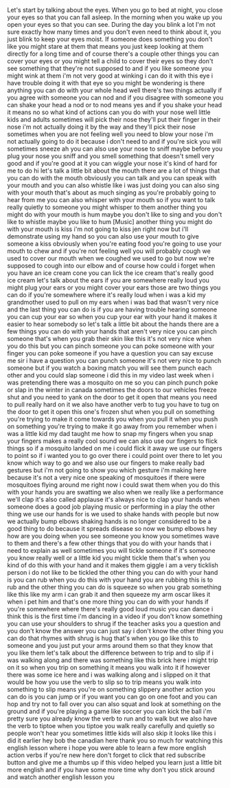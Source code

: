 Let's start by talking about the eyes. 
When you go to bed at night, you  close your eyes so that you can fall asleep.
In the morning when you wake up  you  open your eyes so that you can see.
During the day you blink  a lot I'm not sure exactly how many  times and you don't even need to think about it, you just blink to keep your eyes moist.
If someone does something you don't like  you might stare at them that means you  just keep looking at them directly for a  long  time and of course there's a couple  other things you can  cover your eyes or you might tell a  child to cover their eyes  so they don't see something that they're  not supposed to and if you like someone  you might wink at them i'm not very good  at winking i can do it with this eye  i have trouble doing it with that eye so  you might be wondering  is there anything you can do with your  whole head well there's two things  actually  if you agree with someone you can nod  and if you disagree with someone you can  shake your head  a nod or to nod means yes and if you  shake your head  it means no so what kind of actions can  you do with your nose well little kids  and adults sometimes will pick their  nose they'll put their finger in their  nose  i'm not actually doing it by the way and  they'll pick their nose  sometimes when you are not feeling well  you need to blow your nose  i'm not actually going to do it because  i don't need to and if you're sick you  will sometimes sneeze  ah you can also use  your nose to sniff  maybe before you plug your nose you  sniff and you smell something that  doesn't smell very good and if you're  good at it you can  wiggle your nose it's kind of hard for  me to do  hi let's talk a little bit about the  mouth there are a lot of things that you  can do with the mouth obviously you can  talk and you can speak with your mouth  and you can also whistle like i was just  doing  you can also sing with your mouth  that's about as much singing as you're  probably going to hear from me  you can also whisper with your mouth so  if you want to talk really quietly to  someone  you might whisper to them  another thing you might do with your  mouth is hum maybe you don't like to  sing and you don't like to whistle maybe  you like to hum  [Music]  another thing you might do with your  mouth is kiss i'm not going to kiss jen  right now but i'll demonstrate using my  hand  so you can also use your mouth to give  someone a kiss obviously when you're  eating food  you're going to use your mouth to chew  and if you're not feeling well  you will probably cough we used to cover  our mouth when we coughed we used to go  but now we're supposed to cough into our  elbow  and of course how could i forget when  you have an ice cream cone you can  lick the ice cream  that's really good ice cream let's talk  about the ears  if you are somewhere really loud you  might plug your ears  or you might cover your ears those are  two things you can do  if you're somewhere where it's really  loud when i was a kid  my grandmother used to pull on my ears  when i was bad  that wasn't very nice and the last thing  you can do is if you are having trouble  hearing someone you can  cup your ear so when you cup your ear  with your hand it makes it easier to  hear somebody  so let's talk a little bit about the  hands there are a few things you can do  with your hands that aren't very nice  you can pinch someone that's when you  grab their skin like this  it's not very nice when you do this but  you can pinch someone  you can poke someone with your finger  you can  poke someone if you have a question you  can say excuse me sir i have a question  you can punch someone it's not very nice  to punch someone but if you watch a  boxing match  you will see them punch each other and  you could slap someone  i did this in my video last week when i  was pretending there was a mosquito on  me  so you can pinch punch  poke or slap in the winter in canada  sometimes the doors to our vehicles  freeze shut  and you need to yank on the door  to get it open that means you need to  pull really hard on it we also have  another verb  to tug you have to tug on the door  to get it open this one's frozen shut  when you  pull on something you're trying to make  it come  towards you when you pull it when you  push on something you're trying to make  it go  away from you remember when i was a  little kid  my dad taught me how to snap my fingers  when you snap your fingers  makes a really cool sound we can also  use our fingers to  flick things so if a mosquito landed on  me i could  flick it away we use our fingers to  point  so if i wanted you to go over there i  could point over there to let you know  which way to go  and we also use our fingers to make  really bad gestures  but i'm not going to show you which  gesture i'm making here because it's not  a very nice one  speaking of mosquitoes if there were  mosquitoes flying around me right now  i could swat them when you do this with  your hands you are  swatting we also when we really like a  performance  we'll clap it's also called applause  it's always nice to clap your hands  when someone does a good job playing  music or performing in a play  the other thing we use our hands for is  we used to shake hands with people  but now we actually bump elbows shaking  hands is no longer considered to be a  good thing to do because it spreads  disease  so now we bump elbows hey how are you  doing  when you see someone you know you  sometimes wave to them  and there's a few other things that you  do with your hands that i need to  explain as well  sometimes you will tickle someone if  it's someone you know really well or a  little kid  you might tickle them that's when you  kind of do this with your hand and it  makes them giggle  i am a very ticklish person i do not  like to be tickled  the other thing you can do with your  hand is you can rub  when you do this with your hand you are  rubbing this is to rub  and the other thing you can do is  squeeze so when you grab  something like this like my arm i can  grab it and then  squeeze my arm oscar likes it when  i pet him and that's one more thing you  can do  with your hands if you're somewhere  where there's really good loud music  you can dance i think this is the first  time  i'm dancing in a video if you don't know  something you can use your shoulders to  shrug  if the teacher asks you a question and  you don't know the answer you can just  say  i don't know the other thing you can do  that rhymes with shrug  is hug that's when you go like this to  someone  and you just put your arms around them  so that they know that you like them  let's talk about the difference between  to trip and to slip  if i was walking along and there was  something like this brick here  i might trip on it so when you trip on  something  it means you walk into it if however  there was some  ice here and i was walking along and i  slipped on it that would be how you use  the verb to slip  so to trip means you walk into something  to slip means  you're on something slippery another  action you can do is you can jump  or if you want you can go on one foot  and you can hop and try not to fall over  you can also  squat and look at something on the  ground and if you're playing a game like  soccer  you can kick the ball i'm pretty sure  you already know the verb to run  and to walk but we also have the verb  to tiptoe when you tiptoe you walk  really carefully and quietly so people  won't hear you  sometimes little kids will also skip it  looks like this  i did it earlier  hey bob the canadian here thank you so  much for watching this english lesson  where i hope you were able to learn a  few more english action verbs  if you're new here don't forget to click  that red subscribe button and give me a  thumbs up if this video helped you learn  just a little bit more english  and if you have some more time why don't  you stick around and watch another  english lesson  you
